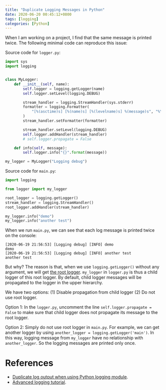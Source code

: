 ```yaml
---
title: "Duplicate Logging Messages in Python"
date: 2020-06-20 00:45:12+0800
tags: [logging]
categories: [Python]
---
```


When I am working on a project, I find that the same message is printed twice.
The following minimal code can reproduce this issue:

<!--more-->

Source code for `logger.py`:

```python
import sys
import logging


class MyLogger:
    def __init__(self, name):
        self.logger = logging.getLogger(name)
        self.logger.setLevel(logging.DEBUG)

        stream_handler = logging.StreamHandler(sys.stderr)
        formatter = logging.Formatter(
            "[%(asctime)s] [%(name)s] [%(levelname)s] %(message)s", "%Y-%m-%d %H:%M:%S"
        )
        stream_handler.setFormatter(formatter)

        stream_handler.setLevel(logging.DEBUG)
        self.logger.addHandler(stream_handler)
        # self.logger.propagate = False

    def info(self, message):
        self.logger.info("{}".format(message))

my_logger = MyLogger("Logging debug")
```

Source code for `main.py`:

```python
import logging

from logger import my_logger

root_logger = logging.getLogger()
stream_handler = logging.StreamHandler()
root_logger.addHandler(stream_handler)

my_logger.info("demo")
my_logger.info("another test")
```

When we run `main.py`, we can see that each log message is printed twice on the
console:

```
[2020-06-19 21:56:53] [Logging debug] [INFO] demo
demo
[2020-06-19 21:56:53] [Logging debug] [INFO] another test
another test
```

But why? The reason is that, when we use `logging.getLogger()` without any
argument, we will get [the root logger](https://docs.python.org/3/library/logging.html#logging.getLogger).
`my_logger` in `logger.py` is thus a child logger of this root logger. By
default, child logger messages will be propagated to the logger in the upper
hierarchy.

We have two options: (1) Disable propagation from child logger (2) Do not use
root logger.

Option 1: In the `logger.py`, uncomment the line `self.logger.propagate =
False` to make sure that child logger does not propagate its message to the
root logger.

Option 2: Simply do not use root logger in `main.py`. For example, we can get
another logger by using `another_logger = logging.getLogger('main')`. In this
way, logging message from `my_logger` have no relationship with
`another_logger`. So the logging messages are printed only once.

# References

+ [Duplicate log output when using Python logging module](https://stackoverflow.com/q/7173033/6064933).
+ [Advanced logging tutorial](https://docs.python.org/3/howto/logging.html#advanced-logging-tutorial).
